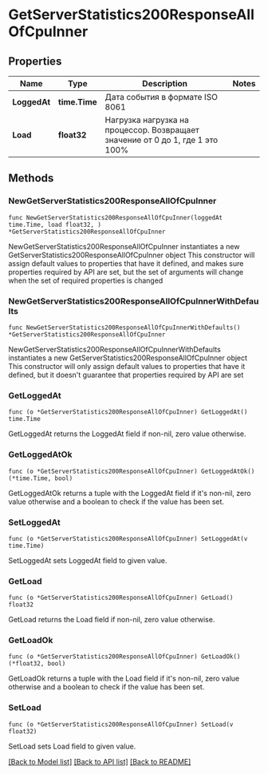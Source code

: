 # GetServerStatistics200ResponseAllOfCpuInner

## Properties

Name | Type | Description | Notes
------------ | ------------- | ------------- | -------------
**LoggedAt** | **time.Time** | Дата события в формате ISO 8061 | 
**Load** | **float32** | Нагрузка нагрузка на процессор. Возвращает значение от 0 до 1, где 1 это 100% | 

## Methods

### NewGetServerStatistics200ResponseAllOfCpuInner

`func NewGetServerStatistics200ResponseAllOfCpuInner(loggedAt time.Time, load float32, ) *GetServerStatistics200ResponseAllOfCpuInner`

NewGetServerStatistics200ResponseAllOfCpuInner instantiates a new GetServerStatistics200ResponseAllOfCpuInner object
This constructor will assign default values to properties that have it defined,
and makes sure properties required by API are set, but the set of arguments
will change when the set of required properties is changed

### NewGetServerStatistics200ResponseAllOfCpuInnerWithDefaults

`func NewGetServerStatistics200ResponseAllOfCpuInnerWithDefaults() *GetServerStatistics200ResponseAllOfCpuInner`

NewGetServerStatistics200ResponseAllOfCpuInnerWithDefaults instantiates a new GetServerStatistics200ResponseAllOfCpuInner object
This constructor will only assign default values to properties that have it defined,
but it doesn't guarantee that properties required by API are set

### GetLoggedAt

`func (o *GetServerStatistics200ResponseAllOfCpuInner) GetLoggedAt() time.Time`

GetLoggedAt returns the LoggedAt field if non-nil, zero value otherwise.

### GetLoggedAtOk

`func (o *GetServerStatistics200ResponseAllOfCpuInner) GetLoggedAtOk() (*time.Time, bool)`

GetLoggedAtOk returns a tuple with the LoggedAt field if it's non-nil, zero value otherwise
and a boolean to check if the value has been set.

### SetLoggedAt

`func (o *GetServerStatistics200ResponseAllOfCpuInner) SetLoggedAt(v time.Time)`

SetLoggedAt sets LoggedAt field to given value.


### GetLoad

`func (o *GetServerStatistics200ResponseAllOfCpuInner) GetLoad() float32`

GetLoad returns the Load field if non-nil, zero value otherwise.

### GetLoadOk

`func (o *GetServerStatistics200ResponseAllOfCpuInner) GetLoadOk() (*float32, bool)`

GetLoadOk returns a tuple with the Load field if it's non-nil, zero value otherwise
and a boolean to check if the value has been set.

### SetLoad

`func (o *GetServerStatistics200ResponseAllOfCpuInner) SetLoad(v float32)`

SetLoad sets Load field to given value.



[[Back to Model list]](../README.md#documentation-for-models) [[Back to API list]](../README.md#documentation-for-api-endpoints) [[Back to README]](../README.md)


